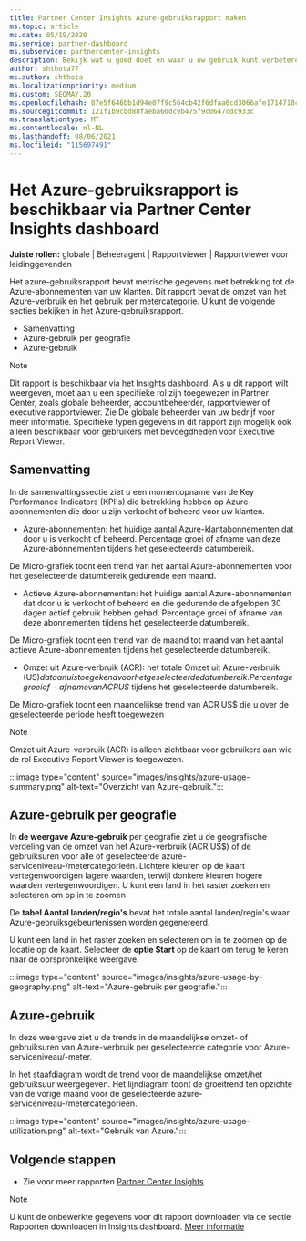 ```yaml
---
title: Partner Center Insights Azure-gebruiksrapport maken
ms.topic: article
ms.date: 05/19/2020
ms.service: partner-dashboard
ms.subservice: partnercenter-insights
description: Bekijk wat u goed doet en waar u uw gebruik kunt verbeteren van Azure-abonnementen die u voor uw klanten verkoopt of beheert.
author: shthota77
ms.author: shthota
ms.localizationpriority: medium
ms.custom: SEOMAY.20
ms.openlocfilehash: 87e5f646bb1d94e07f9c564cb42f6dfaa6cd3066afe1714718c1e17c11edf691
ms.sourcegitcommit: 121f1b9cbd88faeba60dc9b475f9c0647cdc933c
ms.translationtype: MT
ms.contentlocale: nl-NL
ms.lasthandoff: 08/06/2021
ms.locfileid: "115697491"
---
```

# <a name="azure-usage-report-available-from-the-partner-center-insights-dashboard"></a>Het Azure-gebruiksrapport is beschikbaar via Partner Center Insights dashboard

**Juiste rollen:** globale | Beheeragent | Rapportviewer | Rapportviewer voor leidinggevenden

Het azure-gebruiksrapport bevat metrische gegevens met betrekking tot de Azure-abonnementen van uw klanten. Dit rapport bevat de omzet van het Azure-verbruik en het gebruik per metercategorie. U kunt de volgende secties bekijken in het Azure-gebruiksrapport.

- Samenvatting
- Azure-gebruik per geografie
- Azure-gebruik

 > [!NOTE]
 > Dit rapport is beschikbaar via het Insights dashboard. Als u dit rapport wilt weergeven, moet aan u een specifieke rol zijn toegewezen in Partner Center, zoals globale beheerder, accountbeheerder, rapportviewer of executive rapportviewer. Zie De globale beheerder van uw bedrijf voor meer informatie. Specifieke typen gegevens in dit rapport zijn mogelijk ook alleen beschikbaar voor gebruikers met bevoegdheden voor Executive Report Viewer.

## <a name="summary"></a>Samenvatting

In de samenvattingssectie ziet u een momentopname van de Key Performance Indicators (KPI's) die betrekking hebben op Azure-abonnementen die door u zijn verkocht of beheerd voor uw klanten.  

- Azure-abonnementen: het huidige aantal Azure-klantabonnementen dat door u is verkocht of beheerd.
Percentage groei of afname van deze Azure-abonnementen tijdens het geselecteerde datumbereik.

De Micro-grafiek toont een trend van het aantal Azure-abonnementen voor het geselecteerde datumbereik gedurende een maand.
- Actieve Azure-abonnementen: het huidige aantal Azure-abonnementen dat door u is verkocht of beheerd en die gedurende de afgelopen 30 dagen actief gebruik hebben gehad.
Percentage groei of afname van deze abonnementen tijdens het geselecteerde datumbereik.

De Micro-grafiek toont een trend van de maand tot maand van het aantal actieve Azure-abonnementen tijdens het geselecteerde datumbereik.

- Omzet uit Azure-verbruik (ACR): het totale Omzet uit Azure-verbruik (US$) dat aan u is toegekend voor het geselecteerde datumbereik.
Percentagegroei of -afname van ACR US$ tijdens het geselecteerde datumbereik. 

De Micro-grafiek toont een maandelijkse trend van ACR US$ die u over de geselecteerde periode heeft toegewezen


> [!NOTE]
 > Omzet uit Azure-verbruik (ACR) is alleen zichtbaar voor gebruikers aan wie de rol Executive Report Viewer is toegewezen.

:::image type="content" source="images/insights/azure-usage-summary.png" alt-text="Overzicht van Azure-gebruik.":::

## <a name="azure-usage-by-geography"></a>Azure-gebruik per geografie

In **de weergave Azure-gebruik** per geografie ziet u de geografische verdeling van de omzet van het Azure-verbruik (ACR US$) of de gebruiksuren voor alle of geselecteerde azure-serviceniveau-/metercategorieën. Lichtere kleuren op de kaart vertegenwoordigen lagere waarden, terwijl donkere kleuren hogere waarden vertegenwoordigen. U kunt een land in het raster zoeken en selecteren om op in te zoomen 

De **tabel Aantal landen/regio's** bevat het totale aantal landen/regio's waar Azure-gebruiksgebeurtenissen worden gegenereerd.

U kunt een land in het raster zoeken en selecteren om in te zoomen op de locatie op de kaart. Selecteer de **optie Start** op de kaart om terug te keren naar de oorspronkelijke weergave.

:::image type="content" source="images/insights/azure-usage-by-geography.png" alt-text="Azure-gebruik per geografie.":::

## <a name="azure-utilization"></a>Azure-gebruik

In deze weergave ziet u de trends in de maandelijkse omzet- of gebruiksuren van Azure-verbruik per geselecteerde categorie voor Azure-serviceniveau/-meter. 

In het staafdiagram wordt de trend voor de maandelijkse omzet/het gebruiksuur weergegeven. Het lijndiagram toont de groeitrend ten opzichte van de vorige maand voor de geselecteerde azure-serviceniveau-/metercategorieën.

:::image type="content" source="images/insights/azure-usage-utilization.png" alt-text="Gebruik van Azure.":::

## <a name="next-steps"></a>Volgende stappen

- Zie voor meer rapporten [Partner Center Insights](partner-center-insights.md).

>[!NOTE] 
> U kunt de onbewerkte gegevens voor dit rapport downloaden via de sectie Rapporten downloaden in Insights dashboard. [Meer informatie](insights-download-reports.md) 
